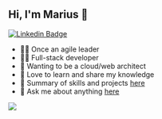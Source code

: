 ## Hi, I'm Marius 👋
[![Linkedin Badge](https://img.shields.io/badge/-Marius_Perle-blue?style=flat-square&logo=Linkedin&logoColor=white&link=https://www.linkedin.com/in/jonathangin/)](https://www.linkedin.com/in/marius-perle-7774271b2/)

- 🙋‍♂️ Once an agile leader
- 👨‍💻 Full-stack developer
- 🌱 Wanting to be a cloud/web architect
- 🧩 Love to learn and share my knowledge 
- 🎯 Summary of skills and projects [here](https://mariusperle.de/)
- 💬 Ask me about anything [here](https://github.com/MariusPerle/MariusPerle/issues)

<!--
<a href="https://github.com/MariusPerle/github-readme-stats"><img align="center" src="https://github-readme-stats.vercel.app/api?username=MariusPerle&show_icons=true&include_all_commits=true&theme=buefy&hide_border=true" alt="MariusPerle's github stats" /></a>
-->
<a href="https://github.com/MariusPerle/github-readme-stats"><img align="center" src="https://github-readme-stats.vercel.app/api/top-langs/?username=MariusPerle&layout=compact&theme=buefy&hide_border=true" /></a>

